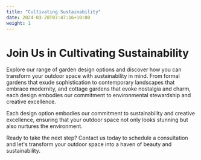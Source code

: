 ```yaml
---
title: "Cultivating Sustainability"
date: 2024-03-28T07:47:16+10:00
weight: 1
---
```


# Join Us in Cultivating Sustainability

Explore our range of garden design options and discover how you can transform your outdoor space with sustainability in mind. From formal gardens that exude sophistication to contemporary landscapes that embrace modernity, and cottage gardens that evoke nostalgia and charm, each design embodies our commitment to environmental stewardship and creative excellence.

Each design option embodies our commitment to sustainability and creative excellence, ensuring that your outdoor space not only looks stunning but also nurtures the environment.

Ready to take the next step? Contact us today to schedule a consultation and let's transform your outdoor space into a haven of beauty and sustainability.

